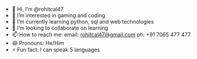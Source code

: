 - 👋 Hi, I’m @rohitcal47
- 👀 I’m interested in gaming and coding
- 🌱 I’m currently learning python, sql and web technologies
- 💞️ I’m looking to collaborate on learning
- 📫 How to reach me: email: rohitcal47@gmail.com ph: +91 7065 477 477
- 😄 Pronouns: He/Him
- ⚡ Fun fact: I can speak 5 languages

<!---
rohitcal47/rohitcal47 is a ✨ special ✨ repository because its `README.md` (this file) appears on your GitHub profile.
You can click the Preview link to take a look at your changes.
--->
